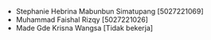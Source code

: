 - Stephanie Hebrina Mabunbun Simatupang [5027221069]
- Muhammad Faishal Rizqy [5027221026]
- Made Gde Krisna Wangsa [Tidak bekerja]

